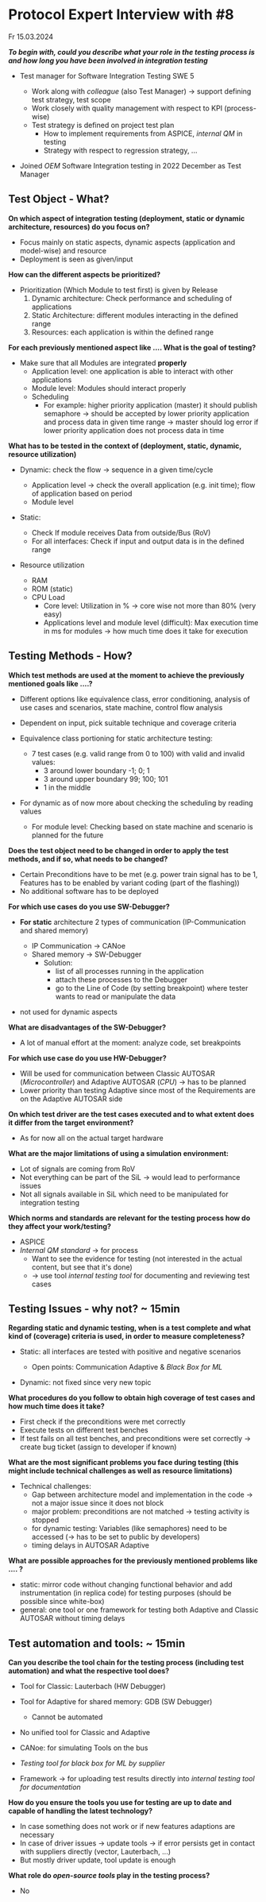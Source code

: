 # Protocol Expert Interview with #8

Fr 15.03.2024

_**To begin with, could you describe what your role in the testing process is and how long you have been involved in integration testing**_

- Test manager for Software Integration Testing SWE 5
  - Work along with _colleague_ (also Test Manager) &rarr; support defining test strategy, test scope
  - Work closely with quality management with respect to KPI (process-wise)
  - Test strategy is defined on project test plan
    - How to implement requirements from ASPICE, _internal QM_ in testing
    - Strategy with respect to regression strategy, ...

- Joined _OEM_ Software Integration testing in 2022 December as Test Manager

## Test Object - What?

**On which aspect of integration testing (deployment, static or dynamic architecture, resources) do you focus on?**

- Focus mainly on static aspects, dynamic aspects (application and model-wise) and resource
- Deployment is seen as given/input

**How can the different aspects be prioritized?**

- Prioritization (Which Module to test first) is given by Release
  1. Dynamic architecture: Check performance and scheduling of applications
  2. Static Architecture: different modules interacting in the defined range
  3. Resources: each application is within the defined range

**For each previously mentioned aspect like .... What is the goal of testing?**

- Make sure that all Modules are integrated **properly**
  - Application level: one application is able to interact with other applications
  - Module level: Modules should interact properly
  - Scheduling
    - For example: higher priority application (master) it should publish semaphore &rarr; should be accepted by lower priority application and process data in given time range &rarr; master should log error if lower priority application does not process data in time

**What has to be tested in the context of (deployment, static, dynamic, resource utilization)**

- Dynamic: check the flow &rarr; sequence in a given time/cycle
  - Application level &rarr; check the overall application (e.g. init time); flow of application based on period
  - Module level

- Static:
  - Check If module receives Data from outside/Bus (RoV)
  - For all interfaces: Check if input and output data is in the defined range

- Resource utilization
  - RAM
  - ROM (static)
  - CPU Load
    - Core level: Utilization in % &rarr; core wise not more than 80% (very easy)
    - Applications level and module level (difficult): Max execution time in ms for modules &rarr; how much time does it take for execution

## Testing Methods - How?

**Which test methods are used at the moment to achieve the previously mentioned goals like ....?**

- Different options like equivalence class, error conditioning, analysis of use cases and scenarios, state machine, control flow analysis
- Dependent on input, pick suitable technique and coverage criteria
- Equivalence class portioning for static architecture testing:
  - 7 test cases (e.g. valid range from 0 to 100) with valid and invalid values:
    - 3 around lower boundary -1; 0; 1
    - 3 around upper boundary 99; 100; 101
    - 1 in the middle

- For dynamic as of now more about checking the scheduling by reading values
  - For module level: Checking based on state machine and scenario is planned for the future

**Does the test object need to be changed in order to apply the test methods, and if so, what needs to be changed?**

- Certain Preconditions have to be met (e.g. power train signal has to be 1, Features has to be enabled by variant coding (part of the flashing))
- No additional software has to be deployed

**For which use cases do you use SW-Debugger?**

- **For static** architecture 2 types of communication (IP-Communication and shared memory)
  - IP Communication &rarr; CANoe
  - Shared memory &rarr; SW-Debugger
    - Solution:
      - list of all processes running in the application
      - attach these processes to the Debugger
      - go to the Line of Code (by setting breakpoint) where tester wants to read or manipulate the data

- not used for dynamic aspects

**What are disadvantages of the SW-Debugger?**

- A lot of manual effort at the moment: analyze code, set breakpoints

**For which use case do you use HW-Debugger?**

- Will be used for communication between Classic AUTOSAR (_Microcontroller_) and Adaptive AUTOSAR (_CPU_) &rarr; has to be planned
- Lower priority than testing Adaptive since most of the Requirements are on the Adaptive AUTOSAR side

**On which test driver are the test cases executed and to what extent does it differ from the target environment?**

- As for now all on the actual target hardware

**What are the major limitations of using a simulation environment:**

- Lot of signals are coming from RoV
- Not everything can be part of the SiL &rarr; would lead to performance issues
- Not all signals available in SiL which need to be manipulated for integration testing

**Which norms and standards are relevant for the testing process how do they affect your work/testing?**

- ASPICE
- _Internal QM standard_ &rarr; for process
  - Want to see the evidence for testing (not interested in the actual content, but see that it's done)
  - &rarr; use tool _internal testing tool_ for documenting and reviewing test cases

## Testing Issues - why not? ~ 15min

**Regarding static and dynamic testing, when is a test complete and what kind of (coverage) criteria is used, in order to measure completeness?**

- Static: all interfaces are tested with positive and negative scenarios
  - Open points: Communication Adaptive & _Black Box for ML_

- Dynamic: not fixed since very new topic

**What procedures do you follow to obtain high coverage of test cases and how much time does it take?**

- First check if the preconditions were met correctly
- Execute tests on different test benches
- If test fails on all test benches, and preconditions were set correctly &rarr; create bug ticket (assign to developer if known)

**What are the most significant problems you face during testing (this might include technical challenges as well as resource limitations)**

- Technical challenges:
  - Gap between architecture model and implementation in the code &rarr; not a major issue since it does not block
  - major problem: preconditions are not matched &rarr; testing activity is stopped
  - for dynamic testing: Variables (like semaphores) need to be accessed (&rarr; has to be set to public by developers)
  - timing delays in AUTOSAR Adaptive

**What are possible approaches for the previously mentioned problems like .... ?**

- static: mirror code without changing functional behavior and add instrumentation (in replica code) for testing purposes (should be possible since white-box)
- general: one tool or one framework for testing both Adaptive and Classic AUTOSAR without timing delays

## Test automation and tools: ~ 15min

**Can you describe the tool chain for the testing process (including test automation) and what the respective tool does?**

- Tool for Classic: Lauterbach (HW Debugger)
- Tool for Adaptive for shared memory: GDB (SW Debugger)
  - Cannot be automated

- No unified tool for Classic and Adaptive
- CANoe: for simulating Tools on the bus
- _Testing tool for black box for ML by supplier_
- Framework &rarr; for uploading test results directly into _internal testing tool for documentation_

**How do you ensure the tools you use for testing are up to date and capable of handling the latest technology?**

- In case something does not work or if new features adaptions are necessary
- In case of driver issues &rarr; update tools &rarr; if error persists get in contact with suppliers directly (vector, Lauterbach, ...)
- But mostly driver update, tool update is enough

**What role do _open-source tools_ play in the testing process?**

- No
